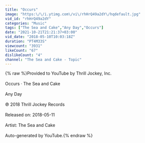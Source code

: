 ```yaml
---
title: "Occurs"
image: "https:\/\/i.ytimg.com\/vi\/rhHrQ49a2dY\/hqdefault.jpg"
vid_id: "rhHrQ49a2dY"
categories: "Music"
tags: ["The Sea and Cake","Any Day","Occurs"]
date: "2021-10-21T21:21:37+03:00"
vid_date: "2018-05-10T10:03:18Z"
duration: "PT4M33S"
viewcount: "3931"
likeCount: "67"
dislikeCount: "4"
channel: "The Sea and Cake - Topic"
---
```

{% raw %}Provided to YouTube by Thrill Jockey, Inc.<br /><br />Occurs · The Sea and Cake<br /><br />Any Day<br /><br />℗ 2018 Thrill Jockey Records<br /><br />Released on: 2018-05-11<br /><br />Artist: The Sea and Cake<br /><br />Auto-generated by YouTube.{% endraw %}
